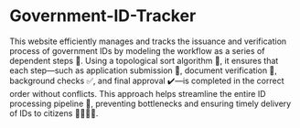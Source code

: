 # Government-ID-Tracker
This website efficiently manages and tracks the issuance and verification process of government IDs by modeling the workflow as a series of dependent steps 🔄. Using a topological sort algorithm 🔢, it ensures that each step—such as application submission 📝, document verification 📑, background checks ✅, and final approval ✔️—is completed in the correct order without conflicts. This approach helps streamline the entire ID processing pipeline 🚀, preventing bottlenecks and ensuring timely delivery of IDs to citizens 🏃‍♂️🏃‍♀️.

